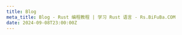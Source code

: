 ```yaml
---
title: Blog
meta_title: Blog - Rust 编程教程 | 学习 Rust 语言 - Rs.BiFuBa.COM
date: 2024-09-08T23:00:00Z
---
```

